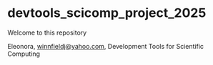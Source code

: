 # devtools_scicomp_project_2025
Welcome to this repository

Eleonora, winnfieldj@yahoo.com, Development Tools for Scientific Computing
